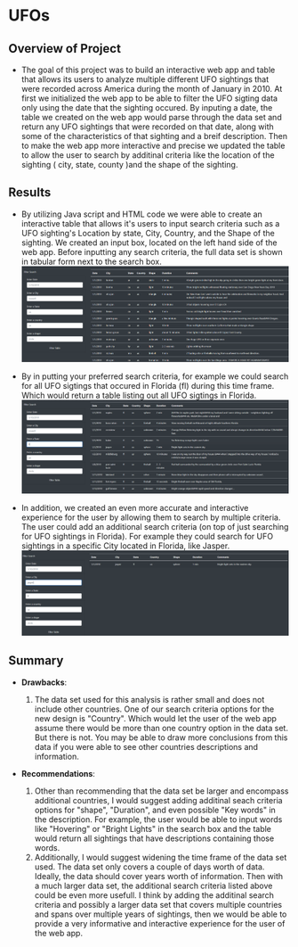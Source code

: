 # UFOs


## Overview of Project
  - The goal of this project  was to build an interactive web app and table that allows its users to analyze multiple different UFO sightings that were recorded across America during the month of January in 2010. At first we initialized the web app to be able to filter the UFO sigting data only using the date that the sighting occured. By inputing a date, the table we created on the web app would parse through the data set and return any UFO sightings that were recorded on that date, along with some of the characteristics of that sighting and a breif description. Then to make the web app more interactive and precise we updated the table to allow the user to search by additinal criteria like the location of the sighting ( city, state, county )and the shape of the sighting. 
##

## Results
  - By utilizing Java script and HTML code we were able to create an interactive table that allows it's users to input search criteria such as a UFO sighting's Location by state, City, Country, and the Shape of the sighting. We created an input box, located on the left hand side of the web app. Before inputting any search criteria, the full data set is shown in tabular form next to the search box.![Uploading image.png…](https://github.com/Jess-Vannatter/UFOs/blob/main/App_Images/no_search.png?raw=true)
  
  - By in putting your preferred search criteria, for example we could search for all UFO sigtings that occured in Florida (fl) during this time frame. Which would return a table listing out all UFO sigtings in Florida.![Uploading image.png…](https://github.com/Jess-Vannatter/UFOs/blob/main/App_Images/fl_search.png?raw=true)
  
  - In addition, we created an even more accurate and interactive experience for the user by allowing them to search by multiple criteria. The user could add an additional search criteria (on top of just searching for UFO sightings in Florida). For example they could search for UFO sightings in a specific City located in Florida, like Jasper.![Uploading image.png…](https://github.com/Jess-Vannatter/UFOs/blob/main/App_Images/fl_jasper_search.png?raw=true)
##

## Summary
  - **Drawbacks**:
      1. The data set used for this analysis is rather small and does not include other countries. One of our search criteria options for the new design is "Country". Which would let the user of the web app assume there would be more than one country option in the data set. But there is not. You may be able to draw more conclusions from this data if you were able to see other countries descriptions and information.

  - **Recommendations**:
      1. Other than recommending that the data set be larger and encompass additional countries, I would suggest adding additinal seach criteria options for "shape", "Duration", and even possible "Key words" in the description. For example, the user would be able to input words like "Hovering" or "Bright Lights" in the search box and the table would return all sightings that have descriptions containing those words. 
      2. Additionally, I would suggest widening the time frame of the data set used. The data set only covers a couple of days worth of data. Ideally, the data should cover years worth of information. Then with a much larger data set, the additional search criteria listed above could be even more usefull. I think by adding the additinal search criteria and possibly a larger data set that covers multiple countries and spans over multiple years of sightings, then we would be able to provide a very informative and interactive experience for the user of the web app. 
